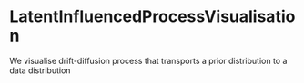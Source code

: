 # LatentInfluencedProcessVisualisation
We visualise drift-diffusion process that transports a prior distribution to a data distribution
